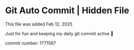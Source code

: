 # Git Auto Commit | Hidden File

This file was added Feb 12, 2025

Just for fun and keeping my daily git commit active 🤪

commit number: 1771567
